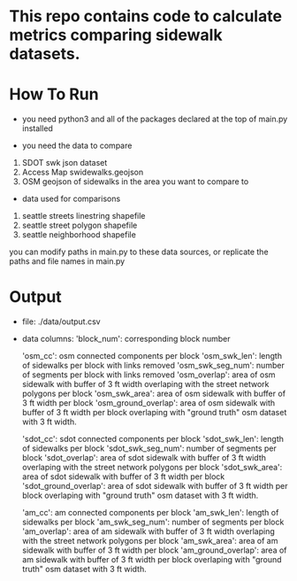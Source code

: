 # This repo contains code to calculate metrics comparing sidewalk datasets.

# How To Run
- you need python3 and all of the packages declared at the top of main.py installed

- you need the data to compare
1) SDOT swk json dataset
2) Access Map swidewalks.geojson
3) OSM geojson of sidewalks in the area you want to compare to

- data used for comparisons
1) seattle streets linestring shapefile
2) seattle street polygon shapefile
3) seattle neighborhood shapefile

you can modify paths in main.py to these data sources, or replicate the paths and file names in main.py

# Output
- file: ./data/output.csv
- data columns:
	'block_num': corresponding block number

	'osm_cc': osm connected components per block
	'osm_swk_len': length of sidewalks per block with links removed
	'osm_swk_seg_num': number of segments per block with links removed
	'osm_overlap': area of osm sidewalk with buffer of 3 ft width overlaping with the street network polygons per block
	'osm_swk_area': area of osm sidewalk with buffer of 3 ft width per block
	'osm_ground_overlap': area of osm sidewalk with buffer of 3 ft width per block overlaping with "ground truth" osm dataset with 3 ft width.

	'sdot_cc': sdot connected components per block
	'sdot_swk_len': length of sidewalks per block
	'sdot_swk_seg_num': number of segments per block
	'sdot_overlap': area of sdot sidewalk with buffer of 3 ft width overlaping with the street network polygons per block
	'sdot_swk_area': area of sdot sidewalk with buffer of 3 ft width per block
	'sdot_ground_overlap': area of sdot sidewalk with buffer of 3 ft width per block overlaping with "ground truth" osm dataset with 3 ft width.

	'am_cc': am connected components per block
	'am_swk_len': length of sidewalks per block
	'am_swk_seg_num': number of segments per block
	'am_overlap': area of am sidewalk with buffer of 3 ft width overlaping with the street network polygons per block
	'am_swk_area': area of am sidewalk with buffer of 3 ft width per block
	'am_ground_overlap': area of am sidewalk with buffer of 3 ft width per block overlaping with "ground truth" osm dataset with 3 ft width.

